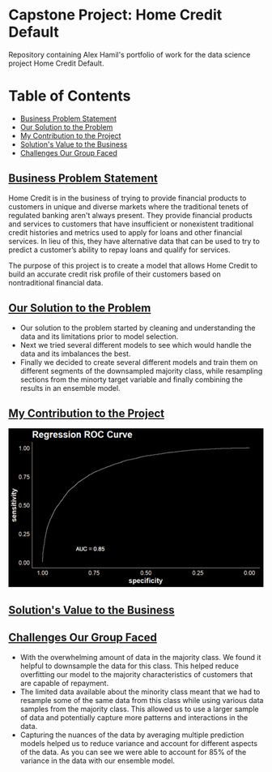 # Capstone Project: Home Credit Default
Repository containing Alex Hamil's portfolio of work for the data science project Home Credit Default.

# Table of Contents
- [Business Problem Statement](#Business-Problem-Statement)
- [Our Solution to the Problem](#Our-Solution-to-the-Problem)
- [My Contribution to the Project](#My-Contribution-to-the-Project)
- [Solution's Value to the Business](#Solutions-Value-to-the-Business)
- [Challenges Our Group Faced](#Challenges_Our_Group_Faced)


## [Business Problem Statement](#Business-Problem-Statement)
Home Credit is in the business of trying to provide financial products to customers in unique and diverse markets where the traditional tenets of regulated banking aren't always present. They provide financial products and services to customers that have insufficient or nonexistent traditional credit histories and metrics used to apply for loans and other financial services. In lieu of this, they have alternative data that can be used to try to predict a customer’s ability to repay loans and qualify for services.

The purpose of this project is to create a model that allows Home Credit to build an accurate credit risk profile of their customers based on nontraditional financial data.

## [Our Solution to the Problem](#Our-Solution-to-the-Problem)
* Our solution to the problem started by cleaning and understanding the data and its limitations prior to model selection.
* Next we tried several different models to see which would handle the data and its imbalances the best.
* Finally we decided to create several different models and train them on different segments of the downsampled majority class, while resampling sections from the minorty target variable and finally combining the results in an ensemble model.

## [My Contribution to the Project](#My-Contribution-to-the-Project)

![](/images/Regression%20ROC%20Curve.png)

## [Solution's Value to the Business](#Solutions-Value-to-the-Business)

## [Challenges Our Group Faced](#Challenges_Our_Group_Faced)
* With the overwhelming amount of data in the majority class. We found it helpful to downsample the data for this class. This helped reduce overfitting our model to the majority characteristics of customers that are capable of repayment. 
* The limited data available about the minority class meant that we had to resample some of the same data from this class while using various data samples from the majority class. This allowed us to use a larger sample of data and potentially capture more patterns and interactions in the data.
* Capturing the nuances of the data by averaging multiple prediction models helped us to reduce variance and account for different aspects of the data. As you can see we were able to account for 85% of the variance in the data with our ensemble model. 


